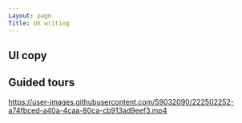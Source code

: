 ```yaml
---
Layout: page
Title: UX writing
---
```

## UI copy 
## Guided tours
https://user-images.githubusercontent.com/59032090/222502252-a74fbced-a40a-4caa-80ca-cb913ad9eef3.mp4

